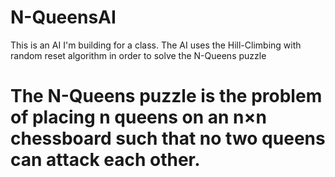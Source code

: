 # N-QueensAI
This is an AI I'm building for a class. The AI uses the Hill-Climbing with random reset algorithm in order to solve the N-Queens puzzle

# The N-Queens puzzle is the problem of placing n queens on an n×n chessboard such that no two queens can attack each other.
